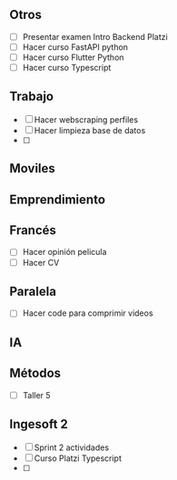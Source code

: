 ## Otros
	
- [ ] Presentar examen Intro Backend Platzi
- [ ] Hacer curso FastAPI python
- [ ] Hacer curso Flutter Python
- [ ] Hacer curso Typescript 

## Trabajo

- [ ] Hacer webscraping perfiles
- [ ] Hacer limpieza base de datos
- [ ] 
## Moviles

## Emprendimiento


## Francés
- [ ] Hacer opinión pelicula
- [ ] Hacer CV
## Paralela

- [ ] Hacer code para comprimir videos
## IA

## Métodos
- [ ] Taller 5

## Ingesoft 2
- [ ] Sprint 2 actividades
- [ ] Curso Platzi Typescript
- [ ] 
